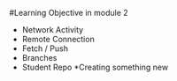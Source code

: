 #Learning Objective in module 2

* Network Activity
* Remote Connection
* Fetch / Push
* Branches
* Student Repo
*Creating something new
